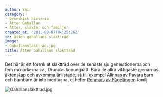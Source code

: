 ```yaml
---
author: Ymir
category:
- Drunokisk historia
- Ätten Gahallan
- Ätter, släkter och familjer
created_at: '2011-08-07T04:25:26Z'
id: ätten gahallans släktträd
image:
- Gahallansläktträd.jpg
title: Ätten Gahallans släktträd
---
```

Det här är ett förenklat släktträd över de senaste sju generationerna och fem monarkerna av , Drunoks konungaätt. Bara de allra viktigaste grenarnas äktenskap och avkomma är listade, så till exempel [Alinnas av Pavara] barn och barnbarn är inte medtagna, ej heller [Renmars av Fågelängen] familj.

![][1]

  [Alinnas av Pavara]: Alinna_av_Pavara
  [Renmars av Fågelängen]: Renmar_av_Fågelängen
  [1]: Gahallansläktträd.jpg "Gahallansläktträd.jpg"